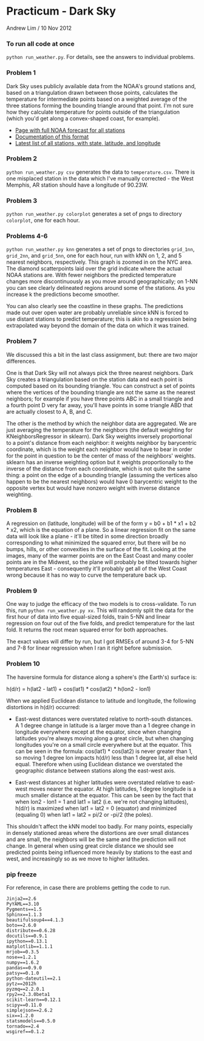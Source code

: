 
# Practicum - Dark Sky

Andrew Lim / 10 Nov 2012

### To run all code at once

`python run_weather.py`. For details, see the answers to individual problems. 

### Problem 1

Dark Sky uses publicly available data from the NOAA's ground stations and, based on a triangulation drawn between those points, calculates the temperature for intermediate points based on a weighted average of the three stations forming the bounding triangle around that point. I'm not sure how they calculate temperature for points outside of the triangulation (which you'd get along a convex-shaped coast, for example). 

- [Page with full NOAA forecast for all stations](http://www.nws.noaa.gov/mdl/gfslamp/lavlamp.shtml)
- [Documentation of this format](http://www.nws.noaa.gov/mdl/gfslamp/docs/LAMP_description.shtml)
- [Latest list of all stations, with state, latitude, and longitude](http://www.nws.noaa.gov/mdl/gfslamp/docs/stations_info_07172012.shtml)

### Problem 2

`python run_weather.py csv` generates the data to `temperature.csv`. There is one misplaced station in the data which I've manually corrected - the West Memphis, AR station should have a longitude of 90.23W. 

### Problem 3

`python run_weather.py colorplot` generates a set of pngs to directory `colorplot`, one for each hour. 

### Problems 4-6

`python run_weather.py knn` generates a set of pngs to directories `grid_1nn`, `grid_2nn`, and `grid_5nn`, one for each hour, run with kNN on 1, 2, and 5 nearest neighbors, respectively. This graph is zoomed in on the NYC area. The diamond scatterpoints laid over the grid indicate where the actual NOAA stations are. With fewer neighbors the predicted temperature changes more discontinuously as you move around geographically; on 1-NN you can see clearly delineated regions around some of the stations. As you increase k the predictions become smoother. 

You can also clearly see the coastline in these graphs. The predictions made out over open water are probably unreliable since kNN is forced to use distant stations to predict temperature; this is akin to a regression being extrapolated way beyond the domain of the data on which it was trained. 

### Problem 7

We discussed this a bit in the last class assignment, but: there are two major differences. 

One is that Dark Sky will not always pick the three nearest neighbors. Dark Sky creates a triangulation based on the station data and each point is computed based on its bounding triangle. You can construct a set of points where the vertices of the bounding triangle are not the same as the nearest neighbors; for example if you have three points ABC in a small triangle and a fourth point D very far away, you'll have points in some triangle ABD that are actually closest to A, B, and C. 

The other is the method by which the neighbor data are aggregated. We are just averaging the temperature for the neighbors (the default weighting for KNeighborsRegressor in sklearn). Dark Sky weights inversely proportional to a point's distance from each neighbor: it weights neighbor by barycentric coordinate, which is the weight each neighbor would have to bear in order for the point in question to be the center of mass of the neighbors' weights. sklearn has an inverse weighting option but it weights proportionally to the inverse of the distance from each coordinate, which is not quite the same thing: a point on the edge of a bounding triangle (assuming the vertices also happen to be the nearest neighbors) would have 0 barycentric weight to the opposite vertex but would have nonzero weight with inverse distance weighting. 

### Problem 8

A regression on (latitude, longitude) will be of the form y = b0 + b1 * x1 + b2 * x2, which is the equation of a plane. So a linear regression fit on the same data will look like a plane - it'll be tilted in some direction broadly corresponding to what minimized the squared error, but there will be no bumps, hills, or other convexities in the surface of the fit. Looking at the images, many of the warmer points are on the East Coast and many cooler points are in the Midwest, so the plane will probably be tilted towards higher temperatures East - consequently it'll probably get all of the West Coast wrong because it has no way to curve the temperature back up. 

### Problem 9

One way to judge the efficacy of the two models is to cross-validate. To run this, run `python run_weather.py xv`. This will randomly split the data for the first hour of data into five equal-sized folds, train 5-NN and linear regression on four out of the five folds, and predict temperature for the last fold. It returns the root mean squared error for both approaches. 

The exact values will differ by run, but I got RMSEs of around 3-4 for 5-NN and 7-8 for linear regression when I ran it right before submission. 

### Problem 10

The haversine formula for distance along a sphere's (the Earth's) surface is: 

h(d/r) = h(lat2 - lat1) + cos(lat1) * cos(lat2) * h(lon2 - lon1)

When we applied Euclidean distance to latitude and longitude, the following distortions in h(d/r) occurred: 

- East-west distances were overstated relative to north-south distances. A 1 degree change in latitude is a larger move than a 1 degree change in longitude everywhere except at the equator, since when changing latitudes you're always moving along a great circle, but when changing longitudes you're on a small circle everywhere but at the equator. This can be seen in the formula: cos(lat1) * cos(lat2) is never greater than 1, so moving 1 degree lon impacts h(d/r) less than 1 degree lat, all else held equal. Therefore when using Euclidean distance we overstated the geographic distance between stations along the east-west axis. 

- East-west distances at higher latitudes were overstated relative to east-west moves nearer the equator. At high latitudes, 1 degree longitude is a much smaller distance at the equator. This can be seen by the fact that when lon2 - lon1 = 1 and lat1 = lat2 (i.e. we're not changing latitudes), h(d/r) is maximized when lat1 = lat2 = 0 (equator) and minimized (equaling 0) when lat1 = lat2 = pi/2 or -pi/2 (the poles). 

This shouldn't affect the kNN model too badly. For many points, especially in densely stationed areas where the distortions are over small distances and are small, the neighbors will be the same and the prediction will not change. In general when using great circle distance we should see predicted points being influenced more heavily by stations to the east and west, and increasingly so as we move to higher latitudes. 

### pip freeze

For reference, in case there are problems getting the code to run. 

    Jinja2==2.6
    PyYAML==3.10
    Pygments==1.5
    Sphinx==1.1.3
    beautifulsoup4==4.1.3
    boto==2.6.0
    distribute==0.6.28
    docutils==0.9.1
    ipython==0.13.1
    matplotlib==1.1.1
    mrjob==0.3.5
    nose==1.2.1
    numpy==1.6.2
    pandas==0.9.0
    patsy==0.1.0
    python-dateutil==2.1
    pytz==2012h
    pyzmq==2.2.0.1
    rpy2==2.3.0beta1
    scikit-learn==0.12.1
    scipy==0.11.0
    simplejson==2.6.2
    six==1.2.0
    statsmodels==0.5.0
    tornado==2.4
    wsgiref==0.1.2